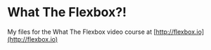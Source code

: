 # What The Flexbox?!

My files for the What The Flexbox video course at [http://flexbox.io](http://flexbox.io)